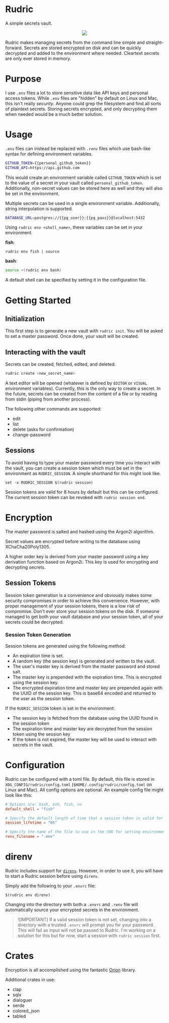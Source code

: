 # Rudric

A simple secrets vault.

<p align="center">
<img src=https://github.com/mike-lloyd03/rudric/assets/49411532/3916d3f4-4ba8-43cc-b83a-2eb9bd42e33f />
</p>

Rudric makes managing secrets from the command line simple and straight-forward. Secrets are stored encrypted on disk and can be quickly decrypted and added to the environment where needed. Cleartext secrets are only ever stored in memory.

# Purpose

I use `.env` files a lot to store sensitive data like API keys and personal access tokens. While `.env` files are "hidden" by default on Linux and Mac, this isn't really _security_. Anyone could grep the filesystem and find all sorts of plaintext secrets. Storing secrets encrypted, and only decrypting them when needed would be a much better solution.

# Usage

`.env` files can instead be replaced with `.renv` files which use bash-like syntax for defining environment variables.

```bash
GITHUB_TOKEN={{personal_github_token}}
GITHUB_API=https://api.github.com
```

This would create an environment variable called `GITHUB_TOKEN` which is set to the value of a secret in your vault called `personal_github_token`. Additionally, non-secret values can be stored here as well and they will also be set in the environment.

Multiple secrets can be used in a single environment variable. Additionally, string interpolation is supported.

```bash
DATABASE_URL=postgres://{{pg_user}}:{{pg_pass}}@localhost:5432
```

Using `rudric env <shell_name>`, these variables can be set in your environment.

**fish**:

```fish
rudric env fish | source
```

**bash**:

```bash
source <(rudric env bash)
```

A default shell can be specified by setting it in the configuration file.

# Getting Started

## Initialization

This first step is to generate a new vault with `rudric init`. You will be asked to set a master password. Once done, your vault will be created.

## Interacting with the vault

Secrets can be created, fetched, edited, and deleted.

```bash
rudric create <new_secret_name>
```

A text editor will be opened (whatever is defined by `EDITOR` or `VISUAL` environment variables). Currently, this is the only way to create a secret. In the future, secrets can be created from the content of a file or by reading from stdin (piping from another process).

The following other commands are supported:

- edit
- list
- delete (asks for confirmation)
- change-password

## Sessions

To avoid having to type your master password every time you interact with the vault, you can create a session token which must be set in the environment as `RUDRIC_SESSION`. A simple shorthand for this might look like.

```fish
set -x RUDRIC_SESSION $(rudric session)
```

Session tokens are valid for 8 hours by default but this can be configured. The current session token can be revoked with `rudric session end`.

# Encryption

The master password is salted and hashed using the Argon2i algorithm.

Secret values are encrypted before writing to the database using XChaCha20Poly1305.

A higher order key is derived from your master password using a key derivation function based on Argon2i. This key is used for encrypting and decrypting secrets.

## Session Tokens

Session token generation is a convenience and obviously makes some security compromises in order to achieve this convenience. However, with proper management of your session tokens, there is a low risk of compromise. Don't ever store your session tokens on the disk. If someone managed to get both your vault database and your session token, all of your secrets could be decrypted.

### Session Token Generation

Session tokens are generated using the following method:

- An expiration time is set.
- A random key (the session key) is generated and written to the vault.
- The user's master key is derived from the master password and stored salt.
- The master key is prepended with the expiration time. This is encrypted using the session key.
- The encrypted expiration time and master key are prepended again with the UUID of the session key. This is base64 encoded and returned to the user as the session token.

If the `RUDRIC_SESSION` token is set in the environment:

- The session key is fetched from the database using the UUID found in the session token
- The expiration time and master key are decrypted from the session token using the session key
- If the token is not expired, the master key will be used to interact with secrets in the vault.

# Configuration

Rudric can be configured with a toml file. By default, this file is stored in `XDG_CONFIG/rudric/config.toml` (`$HOME/.config/rudric/config.toml` on Linux and Mac). All config options are optional. An example config file might look like this:

```toml
# Options are: bash, zsh, fish, nu
default_shell = "fish"

# Specify the default length of time that a session token is valid for
session_lifetime = "6h"

# Specify the name of the file to use in the CWD for setting environment variables (default ".renv")
renv_filename = ".env"
```

# direnv

Rudric includes support for [`direnv`](https://github.com/direnv/direnv). However, in order to use it, you will have to start a Rudric session before using `direnv`.

Simply add the following to your `.envrc` file:

```
$(rudric env direnv)
```

Changing into the directory with both a `.envrc` and `.renv` file will automatically source your encrypted secrets in the environment.

> ![IMPORTANT]
> If a valid session token is not set, changing into a directory with a trusted `.envrc` will prompt you for your password. This will fail as input will not be passed to Rudric. I'm working on a solution for this but for now, start a session with `rudric session` first.

# Crates

Encryption is all accomplished using the fantastic [Orion](https://github.com/orion-rs/orion) library.

Additional crates in use:

- clap
- sqlx
- dialoguer
- serde
- colored_json
- tabled
